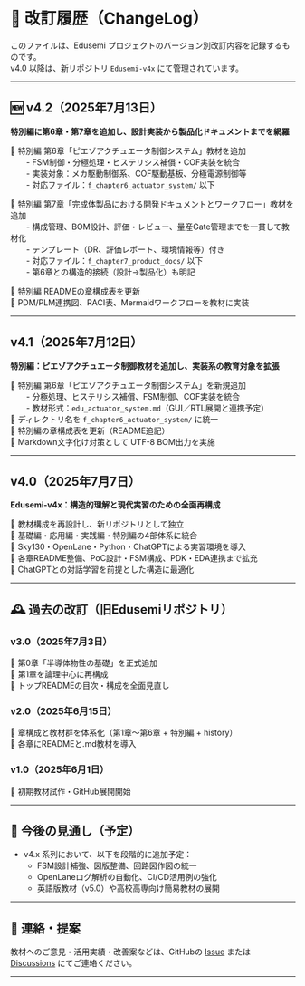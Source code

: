 # 📘 改訂履歴（ChangeLog）

このファイルは、Edusemi プロジェクトのバージョン別改訂内容を記録するものです。  
v4.0 以降は、新リポジトリ `Edusemi-v4x` にて管理されています。

---

## 🆕 v4.2（2025年7月13日）  
**特別編に第6章・第7章を追加し、設計実装から製品化ドキュメントまでを網羅**

🔹 特別編 第6章「ピエゾアクチュエータ制御システム」教材を追加  
  - FSM制御・分極処理・ヒステリシス補償・COF実装を統合  
  - 実装対象：メカ駆動制御系、COF駆動基板、分極電源制御等  
  - 対応ファイル：`f_chapter6_actuator_system/` 以下

🔹 特別編 第7章「完成体製品における開発ドキュメントとワークフロー」教材を追加  
  - 構成管理、BOM設計、評価・レビュー、量産Gate管理までを一貫して教材化  
  - テンプレート（DR、評価レポート、環境情報等）付き  
  - 対応ファイル：`f_chapter7_product_docs/` 以下  
  - 第6章との構造的接続（設計→製品化）も明記

🔹 特別編 READMEの章構成表を更新  
🔹 PDM/PLM連携図、RACI表、Mermaidワークフローを教材に実装

---

## v4.1（2025年7月12日）  
**特別編：ピエゾアクチュエータ制御教材を追加し、実装系の教育対象を拡張**

🔹 特別編 第6章「ピエゾアクチュエータ制御システム」を新規追加  
  - 分極処理、ヒステリシス補償、FSM制御、COF実装を統合  
  - 教材形式：`edu_actuator_system.md`（GUI／RTL展開と連携予定）  
🔹 ディレクトリ名を `f_chapter6_actuator_system/` に統一  
🔹 特別編の章構成表を更新（README追記）  
🔹 Markdown文字化け対策として UTF-8 BOM出力を実施

---

## v4.0（2025年7月7日）  
**Edusemi-v4x：構造的理解と現代実習のための全面再構成**

🔹 教材構成を再設計し、新リポジトリとして独立  
🔹 基礎編・応用編・実践編・特別編の4部体系に統合  
🔹 Sky130・OpenLane・Python・ChatGPTによる実習環境を導入  
🔹 各章README整備、PoC設計・FSM構成、PDK・EDA連携まで拡充  
🔹 ChatGPTとの対話学習を前提とした構造に最適化

---

## 🕰 過去の改訂（旧Edusemiリポジトリ）

### v3.0（2025年7月3日）
🔹 第0章「半導体物性の基礎」を正式追加  
🔹 第1章を論理中心に再構成  
🔹 トップREADMEの目次・構成を全面見直し  

### v2.0（2025年6月15日）  
🔹 章構成と教材群を体系化（第1章〜第6章 + 特別編 + history）  
🔹 各章にREADMEと.md教材を導入  

### v1.0（2025年6月1日）  
🔹 初期教材試作・GitHub展開開始  

---

## 📌 今後の見通し（予定）

- v4.x 系列において、以下を段階的に追加予定：
  - FSM設計補強、図版整備、回路図作図の統一
  - OpenLaneログ解析の自動化、CI/CD活用例の強化
  - 英語版教材（v5.0）や高校高専向け簡易教材の展開

---

## 📝 連絡・提案

教材へのご意見・活用実績・改善案などは、GitHubの [Issue](https://github.com/Samizo-AITL/Edusemi-v4x/issues) または [Discussions](https://github.com/Samizo-AITL/Edusemi-v4x/discussions) にてご連絡ください。

---
